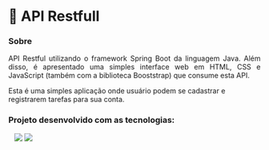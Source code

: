# 🔖 API Restfull

<h3><strong> Sobre </strong></h3>

<p align=justify> API Restful utilizando o framework Spring Boot da linguagem Java. Além disso, é apresentado uma simples interface web em HTML, CSS e JavaScript (também com a biblioteca Booststrap) que consume esta API. </p>

Esta é uma simples aplicação onde usuário podem se cadastrar e registrarem tarefas para sua conta.

<h3><b> Projeto desenvolvido com as tecnologias:</b></h3>
<p>
<img src="https://img.shields.io/badge/HTML-16493f?style=for-the-badge&logo=html5&logoColor=white" alt=""> <img src="https://img.shields.io/badge/CSS-16493f?&style=for-the-badge&logo=css3&logoColor=white" alt=""> <img 
src="https://img.shields.io/badge/JavaScript-16493f?style=for-the-badge&logo=javascript&logoColor=white" alt=""> <img src="https://img.shields.io/badge/Bootstrap-16493f?style=for-the-badge&logo=bootstrap&logoColor=white"> <img src="https://img.shields.io/badge/Java-16493f?style=for-the-badge&logo=java&logoColor=white">
</p>
